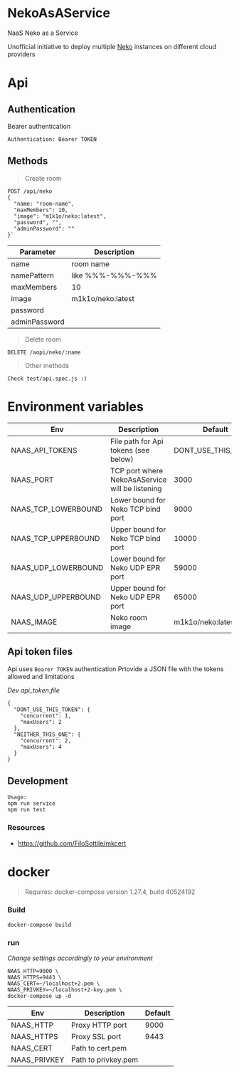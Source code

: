 # NekoAsAService
NaaS Neko as a Service

Unofficial initiative to deploy multiple [Neko](https://github.com/nurdism/neko) instances on different cloud providers

# Api

## Authentication
Bearer authentication

    Authentication: Bearer TOKEN

## Methods

> Create room

    POST /api/neko
    { 
      "name: "room-name",
      "maxMembers": 10,
      "image": "m1k1o/neko:latest",
      "password", "",
      "adminPassword": ""
    }`

|Parameter| Description|
|--|--|
name | room name
namePattern | like %%%-%%%-%%%
maxMembers | 10
image | m1k1o/neko:latest
password |
adminPassword |


>Delete room

    DELETE /aopi/neko/:name

> Other methods

    Check test/api.spec.js :)

# Environment variables

  |Env|Description| Default|
  |--|--|--|
  |NAAS_API_TOKENS| File path for Api tokens (see below)|DONT_USE_THIS_TOKEN|
  |NAAS_PORT | TCP port where NekoAsAService will be listening|3000|
  |NAAS_TCP_LOWERBOUND|Lower bound for Neko TCP bind port|9000|
  |NAAS_TCP_UPPERBOUND|Upper bound for Neko TCP bind port|10000|
  |NAAS_UDP_LOWERBOUND|Lower bound for Neko UDP EPR port|59000|
  |NAAS_UDP_UPPERBOUND|Upper bound for Neko UDP EPR port|65000|
  |NAAS_IMAGE|Neko room image|m1k1o/neko:latest|

## Api token files
Api uses `Bearer TOKEN` authentication
Prtovide a JSON file with the tokens allowed and limitations

*Dev api_token.file*

    {
      "DONT_USE_THIS_TOKEN": {
        "concurrent": 1,
        "maxUsers": 2
      },
      "NEITHER_THIS_ONE": {
        "concurrent": 2,
        "maxUsers": 4
      }
    }
## Development

    Usage:
    npm run service
    npm run test

### Resources
 * https://github.com/FiloSottile/mkcert
# docker

> Requires: docker-compose version 1.27.4, build 40524192
### Build

    docker-compose build

### run
*Change settings accordingly to your environment*

    NAAS_HTTP=9000 \
    NAAS_HTTPS=9443 \
    NAAS_CERT=~/localhost+2.pem \
    NAAS_PRIVKEY=~/localhost+2-key.pem \
    docker-compose up -d



|Env|Description| Default|
|--|--|--|
|NAAS_HTTP| Proxy HTTP port | 9000|
|NAAS_HTTPS| Proxy SSL port | 9443|
|NAAS_CERT| Path to cert.pem ||
|NAAS_PRIVKEY| Path to privkey.pem ||
